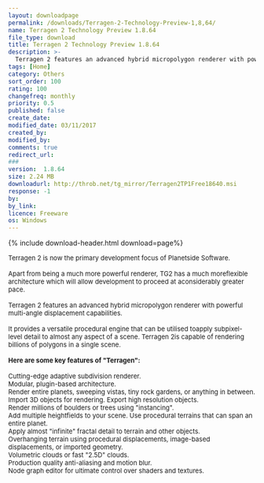 ```yaml
---
layout: downloadpage
permalink: /downloads/Terragen-2-Technology-Preview-1,8,64/
name: Terragen 2 Technology Preview 1.8.64
file_type: download
title: Terragen 2 Technology Preview 1.8.64
description: >-
  Terragen 2 features an advanced hybrid micropolygon renderer with powerful multi-angle displacement capabilities
tags: [Home]
category: Others
sort_order: 100
rating: 100
changefreq: monthly
priority: 0.5
published: false
create_date: 
modified_date: 03/11/2017
created_by: 
modified_by: 
comments: true
redirect_url: 
### 
version:  1.8.64
size: 2.24 MB
downloadurl: http://throb.net/tg_mirror/Terragen2TP1Free18640.msi
response: -1
by: 
by_link: 
licence: Freeware
os: Windows
---
```


{% include download-header.html download=page%}

<p style="fix-download-text !important">
<p><font size="2"><p>Terragen 2 is now the primary development focus of Planetside Software. <br />
<br />
Apart from being a much more powerful renderer, TG2 has a much moreflexible architecture which will allow development to proceed at aconsiderably greater pace.<br />
<br />
Terragen 2 features an advanced hybrid micropolygon renderer with powerful multi-angle displacement capabilities.<br />
<br />
It provides a versatile procedural engine that can be utilised toapply subpixel-level detail to almost any aspect of a scene. Terragen 2is capable of rendering billions of polygons in a single scene. <br />
<br />
<span><strong>Here are some key features of "Terragen":</strong></span><br />
<br />
Cutting-edge adaptive subdivision renderer. <br />
Modular, plugin-based architecture. <br />
Render entire planets, sweeping vistas, tiny rock gardens, or anything in between. <br />
Import 3D objects for rendering. Export high resolution objects. <br />
Render millions of boulders or trees using "instancing". <br />
Add multiple heightfields to your scene. Use procedural terrains that can span an entire planet. <br />
Apply almost "infinite" fractal detail to terrain and other objects. <br />
Overhanging terrain using procedural displacements, image-based displacements, or imported geometry. <br />
Volumetric clouds or fast "2.5D" clouds. <br />
Production quality anti-aliasing and motion blur. <br />
Node graph editor for ultimate control over shaders and textures.</p></p></p>
